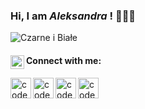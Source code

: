 ### Hi, I am *Aleksandra* ! 👩🏻‍💻

![Czarne i Białe ](https://user-images.githubusercontent.com/60992825/95758402-6ed41880-0c76-11eb-83a9-8fab28f0b98b.png)


#### [<img align="left" alt="codeSTACKr | Image" width="22px" src="https://iconmonstr.com/wp-content/g/gd/makefg.php?i=../assets/preview/2020/png/iconmonstr-friend-6.png&r=98&g=110&b=105" />][image] Connect with me: <br> 

[<img align="left" alt="codeSTACKr | Facebook" width="33px" src="https://iconmonstr.com/wp-content/g/gd/makefg.php?i=../assets/preview/2012/png/iconmonstr-facebook-5.png&r=154&g=171&b=165" />][facebook]
[<img align="left" alt="codeSTACKr | LinkedIn" width="33px" src="https://iconmonstr.com/wp-content/g/gd/makefg.php?i=../assets/preview/2012/png/iconmonstr-linkedin-5.png&r=145&g=161&b=155" />][linkedin]
[<img align="left" alt="codeSTACKr | Instagram" width="33px" src="https://iconmonstr.com/wp-content/g/gd/makefg.php?i=../assets/preview/2016/png/iconmonstr-instagram-15.png&r=145&g=161&b=155" />][instagram]
[<img align="left" alt="codeSTACKr | Instagram" width="33px" src="https://iconmonstr.com/wp-content/g/gd/makefg.php?i=../assets/preview/2018/png/iconmonstr-medium-5.png&r=149&g=166&b=159" />][medium]


[facebook]: https://www.facebook.com/bystranowska/
[instagram]: https://www.instagram.com/letsdreamsmaketrue/?hl=en
[linkedin]: https://www.linkedin.com/in/aleksandra-bystranowska-takahashi-26635a89/
[medium]: https://medium.com/@aleksandra.bystranowska
[image]: https://
<!--
**aleksandra-b-t/aleksandra-b-t** is a ✨ _special_ ✨ repository because its `README.md` (this file) appears on your GitHub profile.

Here are some ideas to get you started:

- 🔭 I’m currently working on ...
- 🌱 I’m currently learning ...
- 👯 I’m looking to collaborate on ...
- 🤔 I’m looking for help with ...
- 💬 Ask me about ...
- 📫 How to reach me: ...
- 😄 Pronouns: ...
- ⚡ Fun fact: ...
-->
